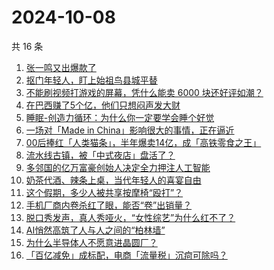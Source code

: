 # 2024-10-08

共 16 条

<!-- BEGIN 36KR -->
<!-- 最后更新时间 2024-10-08 04:01:13 +0800 -->
1. [张一鸣又出爆款了](https://36kr.com/p/2980694371618821)
1. [抠门年轻人，盯上始祖鸟县城平替](https://36kr.com/p/2980630435991809)
1. [不能刷视频打游戏的屏幕，凭什么能卖 6000 块还好评如潮？](https://36kr.com/p/2980868240806151)
1. [在巴西赚了5个亿，他们只想闷声发大财](https://36kr.com/p/2981834191032328)
1. [睡眠-创造力循环：为什么你一定要学会睡个好觉](https://36kr.com/p/2969623381856517)
1. [一场对「Made in China」影响很大的事情，正在逼近](https://36kr.com/p/2981755087773312)
1. [00后捧红「人类猫条」，半年爆卖14亿，成「高铁零食之王」](https://36kr.com/p/2981041259712772)
1. [流水线古镇，被「中式夜店」盘活了？](https://36kr.com/p/2980799320969221)
1. [多邻国的亿万富豪创始人决定全力押注人工智能](https://36kr.com/p/2980728517775360)
1. [奶茶代酒、辣条上桌，当代年轻人的喜宴自由](https://36kr.com/p/2980777317044233)
1. [这个假期，多少人被共享按摩椅“殴打”？](https://36kr.com/p/2981059475873672)
1. [手机厂商内卷杀红了眼，能否“卷”出销量？](https://36kr.com/p/2981684390174599)
1. [脱口秀发声，真人秀哑火，“女性综艺”为什么红不了？](https://36kr.com/p/2981081594220806)
1. [AI悄然高筑了人与人之间的“柏林墙”](https://36kr.com/p/2981059713212297)
1. [为什么半导体人不愿意进晶圆厂？](https://36kr.com/p/2980512663752969)
1. [「百亿减免」成标配，电商「流量税」沉疴可除吗？](https://36kr.com/p/2981866042920963)
<!-- END 36KR -->